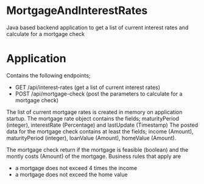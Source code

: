 # MortgageAndInterestRates
Java based backend application to get a list of current interest rates and calculate for a mortgage check

# Application
Contains the following endpoints;
* GET /api/interest-rates (get a list of current interest rates)
* POST /api/mortgage-check (post the parameters to calculate for a mortgage check)

The list of current mortgage rates is created in memory on application startup.
The mortgage rate object contains the fields; maturityPeriod (integer), interestRate (Percentage) and lastUpdate (Timestamp)
The posted data for the mortgage check contains at least the fields; income (Amount), maturityPeriod (integer), loanValue (Amount), homeValue (Amount).

The mortgage check return if the mortgage is feasible (boolean) and the
montly costs (Amount) of the mortgage.
Business rules that apply are
- a mortgage does not exceed 4 times the income
- a mortgage does not exceed the home value
